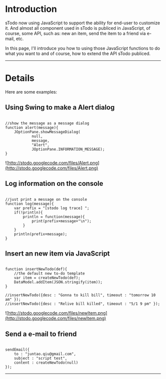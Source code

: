# Introduction #
sTodo now using JavaScript to support the ability for end-user to customize it. And almost all component used in sTodo is publiced in JavaScript, of course, some API, such as: new an item, send the item to a friend via e-mail, etc.

In this page, I'll introduce you how to using those JavaScript functions to do what you want to and of course, how to extend the API sTodo publiced.


---

# Details #
Here are some examples:

## Using Swing to make a Alert dialog ##
```

//show the message as a message dialog
function alert(message){
	JOptionPane.showMessageDialog(
			null, 
			message, 
			"Alert", 
			JOptionPane.INFORMATION_MESSAGE);
}

```

![http://stodo.googlecode.com/files/Alert.png](http://stodo.googlecode.com/files/Alert.png)

## Log information on the console ##
```

//just print a message on the console
function log(message){
	var prefix = "[stodo log trace] ";
	if(!println){
		println = function(message){
			print(prefix+message+"\n");
		}
	}
	println(prefix+message);
}

```

## Insert an new item via JavaScript ##

```

function insertNewTodo(def){
	//the default new to-do template
	var item = createNewTodo(def);
	DataModel.addItem(JSON.stringify(item));
}

//insertNewTodo({desc : "Gonna to kill bill", timeout : "tomorrow 10 am" });
//insertNewTodo({desc : "Relive bill killed", timeout : "5/1 9 pm" });

```

![http://stodo.googlecode.com/files/newItem.png](http://stodo.googlecode.com/files/newItem.png)
## Send a e-mail to friend ##
```

sendEmail({
	to : "juntao.qiu@gmail.com",
	subject : "script test",
	content : createNewTodo(null)
});

```


---
